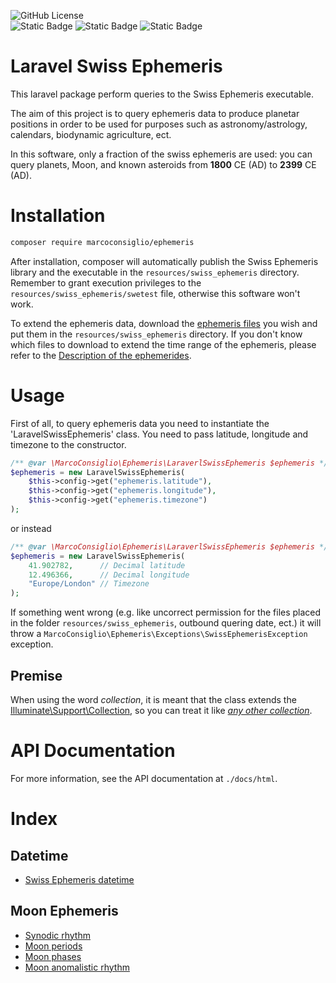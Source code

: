![GitHub License](https://img.shields.io/github/license/MarcoConsiglio/laravel-swiss-ephemeris)<br>
![Static Badge](https://img.shields.io/badge/98%25-rgb(40%2C%20167%2C%2069)?label=Line%20coverage&labelColor=rgb(255%2C255%2C255))
![Static Badge](https://img.shields.io/badge/98%25-rgb(40%2C%20167%2C%2069)?label=Branch%20coverage&labelColor=rgb(255%2C255%2C255))
![Static Badge](https://img.shields.io/badge/82%25-rgb(255%2C193%2C7)?label=Path%20coverage&labelColor=rgb(255%2C255%2C255))


# Laravel Swiss Ephemeris
This laravel package perform queries to the Swiss Ephemeris executable.

The aim of this project is to query ephemeris data to produce planetar positions in order to be used for purposes such as astronomy/astrology, calendars, biodynamic agriculture, ect.

In this software, only a fraction of the swiss ephemeris are used: you can query planets, Moon, and known asteroids from **1800** CE (AD) to **2399** CE (AD).

# Installation
```bash
composer require marcoconsiglio/ephemeris
```

After installation, composer will automatically publish the Swiss Ephemeris library and the executable in the `resources/swiss_ephemeris` directory. Remember to grant execution privileges to the `resources/swiss_ephemeris/swetest` file, otherwise this software won't work.

To extend the ephemeris data, download the [ephemeris files](https://github.com/aloistr/swisseph/tree/master/ephe) you wish and put them in the `resources/swiss_ephemeris` directory. If you don't know which files to download to extend the time range of the ephemeris, please refer to the [Description of the ephemerides](https://www.astro.com/swisseph/swisseph.htm#_Toc112511704).
# Usage
First of all, to query ephemeris data you need to instantiate the 'LaravelSwissEphemeris' class. You need to pass latitude, longitude and timezone to the constructor.

```php
/** @var \MarcoConsiglio\Ephemeris\LaraverlSwissEphemeris $ephemeris */
$ephemeris = new LaravelSwissEphemeris(
    $this->config->get("ephemeris.latitude"), 
    $this->config->get("ephemeris.longitude"),
    $this->config->get("ephemeris.timezone")
);
```

or instead

```php
/** @var \MarcoConsiglio\Ephemeris\LaraverlSwissEphemeris $ephemeris */
$ephemeris = new LaravelSwissEphemeris(
    41.902782,      // Decimal latitude
    12.496366,      // Decimal longitude
    "Europe/London" // Timezone
);
```
If something went wrong (e.g. like uncorrect permission for the files placed in the folder `resources/swiss_ephemeris`, outbound quering date, ect.) it will throw a `MarcoConsiglio\Ephemeris\Exceptions\SwissEphemerisException` exception.

## Premise
When using the word *collection*, it is meant that the class extends the [Illuminate\Support\Collection](https://laravel.com/docs/12.x/collections), so you can treat it like [*any other collection*](https://laravel.com/docs/12.x/collections).

# API Documentation
For more information, see the API documentation at `./docs/html`.

# Index
## Datetime
- [Swiss Ephemeris datetime](docs/md/SwissEphemerisDateTime.md)
## Moon Ephemeris
- [Synodic rhythm](docs/md/Moon/SynodicRhythm.md)
- [Moon periods](docs/md/Moon/Periods.md)
- [Moon phases](docs/md/Moon/Phases.md)
- [Moon anomalistic rhythm](docs/md/Moon/AnomalisticRhythm.md)



